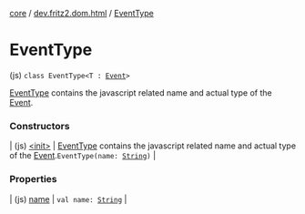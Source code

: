 [core](../../index.md) / [dev.fritz2.dom.html](../index.md) / [EventType](./index.md)

# EventType

(js) `class EventType<T : `[`Event`](https://kotlinlang.org/api/latest/jvm/stdlib/org.w3c.dom.events/-event/index.html)`>`

[EventType](./index.md) contains the javascript related name and actual type of the [Event](https://kotlinlang.org/api/latest/jvm/stdlib/org.w3c.dom.events/-event/index.html).

### Constructors

| (js) [&lt;init&gt;](-init-.md) | [EventType](./index.md) contains the javascript related name and actual type of the [Event](https://kotlinlang.org/api/latest/jvm/stdlib/org.w3c.dom.events/-event/index.html).`EventType(name: `[`String`](https://kotlinlang.org/api/latest/jvm/stdlib/kotlin/-string/index.html)`)` |

### Properties

| (js) [name](name.md) | `val name: `[`String`](https://kotlinlang.org/api/latest/jvm/stdlib/kotlin/-string/index.html) |

